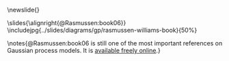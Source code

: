 \newslide{}

 \slides{\alignright{@Rasmussen:book06}}
\includejpg{../slides/diagrams/gp/rasmussen-williams-book}{50%}

\notes{@Rasmussen:book06 is still one of the most important references on Gaussian process models. It is [available freely online](http://www.gaussianprocess.org/gpml/).}


